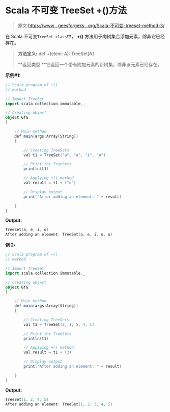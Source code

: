# Scala 不可变 TreeSet +()方法

> 原文:[https://www . geesforgeks . org/Scala-不可变-treeset-method-3/](https://www.geeksforgeeks.org/scala-immutable-treeset-method-3/)

在 Scala 不可变`TreeSet class`中， **+()** 方法用于向树集合添加元素，除非它已经存在。

> **方法定义:** def +(elem: A): TreeSet[A]
> 
> **返回类型:**它返回一个带有附加元素的新树集，除非该元素已经存在。

**示例#1:**

```scala
// Scala program of +() 
// method 

// Import TreeSet
import scala.collection.immutable._

// Creating object 
object GfG 
{ 

    // Main method 
    def main(args:Array[String]) 
    { 

        // Creating TreeSets
        val t1 = TreeSet("a", "e", "i", "o") 

        // Print the TreeSets
        println(t1) 

        // Applying +() method  
        val result = t1 + ("u")

        // Display output 
        print("After adding an element: " + result) 

    } 
} 
```

**Output:**

```scala
TreeSet(a, e, i, o)
After adding an element: TreeSet(a, e, i, o, u)

```

**例 2:**

```scala
// Scala program of +() 
// method 

// Import TreeSet
import scala.collection.immutable._

// Creating object 
object GfG 
{ 

    // Main method 
    def main(args:Array[String]) 
    { 

        // Creating TreeSets
        val t1 = TreeSet(2, 1, 5, 4, 1) 

        // Print the TreeSets
        println(t1) 

        // Applying +() method  
        val result = t1 + (3)

        // Display output 
        print("After adding an element: " + result) 

    } 
} 
```

**Output:**

```scala
TreeSet(1, 2, 4, 5)
After adding an element: TreeSet(1, 2, 3, 4, 5)

```